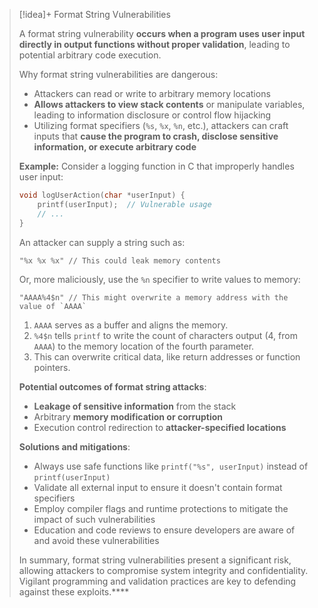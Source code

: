 > [!idea]+ Format String Vulnerabilities
>
> A format string vulnerability **occurs when a program uses user input directly in output functions without proper validation**, leading to potential arbitrary code execution.
>
> Why format string vulnerabilities are dangerous:
> - Attackers can read or write to arbitrary memory locations
> - **Allows attackers to view stack contents** or manipulate variables, leading to information disclosure or control flow hijacking
> - Utilizing format specifiers (`%s`, `%x`, `%n`, etc.), attackers can craft inputs that **cause the program to crash, disclose sensitive information, or execute arbitrary code**
>
> **Example:** Consider a logging function in C that improperly handles user input:
>
> ```c
> void logUserAction(char *userInput) {
>     printf(userInput);  // Vulnerable usage
>     // ...
> }
> ```
>
> An attacker can supply a string such as:
>
> ```
> "%x %x %x" // This could leak memory contents
> ```
>
> Or, more maliciously, use the `%n` specifier to write values to memory:
>
> ```
> "AAAA%4$n" // This might overwrite a memory address with the value of `AAAA`
> ```
> 
> 1. `AAAA` serves as a buffer and aligns the memory.
> 2. `%4$n` tells `printf` to write the count of characters output (4, from `AAAA`) to the memory location of the fourth parameter.
> 3. This can overwrite critical data, like return addresses or function pointers.
>
> **Potential outcomes of format string attacks**:
> - **Leakage of sensitive information** from the stack
> - Arbitrary **memory modification or corruption**
> - Execution control redirection to **attacker-specified locations**
>
> **Solutions and mitigations**:
> - Always use safe functions like `printf("%s", userInput)` instead of `printf(userInput)`
> - Validate all external input to ensure it doesn't contain format specifiers
> - Employ compiler flags and runtime protections to mitigate the impact of such vulnerabilities
> - Education and code reviews to ensure developers are aware of and avoid these vulnerabilities
>
> In summary, format string vulnerabilities present a significant risk, allowing attackers to compromise system integrity and confidentiality. Vigilant programming and validation practices are key to defending against these exploits.****

